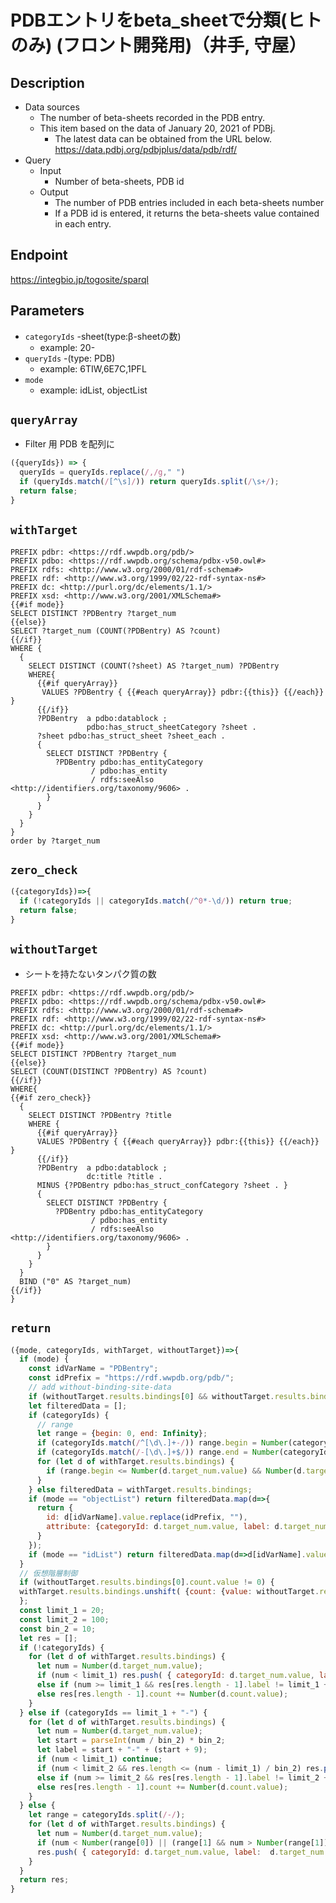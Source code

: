 # PDBエントリをbeta_sheetで分類(ヒトのみ) (フロント開発用)（井手, 守屋）

## Description

- Data sources
    - The number of beta-sheets recorded in the PDB entry.
    - This item based on the data of January 20, 2021 of PDBj. 
        - The latest data can be obtained from the URL below. https://data.pdbj.org/pdbjplus/data/pdb/rdf/
- Query
    - Input
        - Number of beta-sheets, PDB id
    - Output
        - The number of PDB entries included in each beta-sheets number
        - If a PDB id is entered, it returns the beta-sheets value contained in each entry.

## Endpoint

https://integbio.jp/togosite/sparql

## Parameters

* `categoryIds`   -sheet(type:β-sheetの数)
  * example: 20-
* `queryIds` -(type: PDB)
  * example: 6TIW,6E7C,1PFL
* `mode`
  * example: idList, objectList

## `queryArray`
- Filter 用 PDB を配列に
```javascript
({queryIds}) => {
  queryIds = queryIds.replace(/,/g," ")
  if (queryIds.match(/[^\s]/)) return queryIds.split(/\s+/);
  return false;
}
```

## `withTarget`

```sparql
PREFIX pdbr: <https://rdf.wwpdb.org/pdb/>
PREFIX pdbo: <https://rdf.wwpdb.org/schema/pdbx-v50.owl#>
PREFIX rdfs: <http://www.w3.org/2000/01/rdf-schema#>
PREFIX rdf: <http://www.w3.org/1999/02/22-rdf-syntax-ns#>
PREFIX dc: <http://purl.org/dc/elements/1.1/>
PREFIX xsd: <http://www.w3.org/2001/XMLSchema#>
{{#if mode}}
SELECT DISTINCT ?PDBentry ?target_num
{{else}}
SELECT ?target_num (COUNT(?PDBentry) AS ?count)
{{/if}}
WHERE {
  {
    SELECT DISTINCT (COUNT(?sheet) AS ?target_num) ?PDBentry
    WHERE{
      {{#if queryArray}}
       VALUES ?PDBentry { {{#each queryArray}} pdbr:{{this}} {{/each}} }
      {{/if}}
      ?PDBentry  a pdbo:datablock ;
                 pdbo:has_struct_sheetCategory ?sheet .
      ?sheet pdbo:has_struct_sheet ?sheet_each .
      {
        SELECT DISTINCT ?PDBentry {
          ?PDBentry pdbo:has_entityCategory
                  / pdbo:has_entity
                  / rdfs:seeAlso <http://identifiers.org/taxonomy/9606> .
        }
      }
    }
  }
}
order by ?target_num
```

## `zero_check`
```javascript
({categoryIds})=>{
  if (!categoryIds || categoryIds.match(/^0*-\d/)) return true;
  return false;
}
```

## `withoutTarget`
- シートを持たないタンパク質の数
```sparql
PREFIX pdbr: <https://rdf.wwpdb.org/pdb/>
PREFIX pdbo: <https://rdf.wwpdb.org/schema/pdbx-v50.owl#>
PREFIX rdfs: <http://www.w3.org/2000/01/rdf-schema#>
PREFIX rdf: <http://www.w3.org/1999/02/22-rdf-syntax-ns#>
PREFIX dc: <http://purl.org/dc/elements/1.1/>
PREFIX xsd: <http://www.w3.org/2001/XMLSchema#> 
{{#if mode}}
SELECT DISTINCT ?PDBentry ?target_num
{{else}}
SELECT (COUNT(DISTINCT ?PDBentry) AS ?count)
{{/if}}
WHERE{
{{#if zero_check}}
  {
    SELECT DISTINCT ?PDBentry ?title 
    WHERE {
      {{#if queryArray}}
      VALUES ?PDBentry { {{#each queryArray}} pdbr:{{this}} {{/each}} }
      {{/if}}
      ?PDBentry  a pdbo:datablock ;
                 dc:title ?title .
      MINUS {?PDBentry pdbo:has_struct_confCategory ?sheet . }
      {
        SELECT DISTINCT ?PDBentry {
          ?PDBentry pdbo:has_entityCategory
                  / pdbo:has_entity
                  / rdfs:seeAlso <http://identifiers.org/taxonomy/9606> .
        }
      }
    }
  }
  BIND ("0" AS ?target_num)
{{/if}}
}
```

## `return`
```javascript
({mode, categoryIds, withTarget, withoutTarget})=>{
  if (mode) {
    const idVarName = "PDBentry";
    const idPrefix = "https://rdf.wwpdb.org/pdb/";
    // add without-binding-site-data
    if (withoutTarget.results.bindings[0] && withoutTarget.results.bindings[0][idVarName]) withTarget.results.bindings = withTarget.results.bindings.concat(withoutTarget.results.bindings);
    let filteredData = [];
    if (categoryIds) {
      // range
      let range = {begin: 0, end: Infinity};
      if (categoryIds.match(/^[\d\.]+-/)) range.begin = Number(categoryIds.match(/^([\d\.]+)-/)[1]);
      if (categoryIds.match(/-[\d\.]+$/)) range.end = Number(categoryIds.match(/-([\d\.]+)$/)[1]);
      for (let d of withTarget.results.bindings) {
        if (range.begin <= Number(d.target_num.value) && Number(d.target_num.value) <= range.end) filteredData.push(d);
      }
    } else filteredData = withTarget.results.bindings;
    if (mode == "objectList") return filteredData.map(d=>{
      return {
        id: d[idVarName].value.replace(idPrefix, ""),
        attribute: {categoryId: d.target_num.value, label: d.target_num.value}
      }
    });
    if (mode == "idList") return filteredData.map(d=>d[idVarName].value.replace(idPrefix, ""));
  }
  // 仮想階層制御
  if (withoutTarget.results.bindings[0].count.value != 0) {                        //不正pdb-idで0を返さない修正
  withTarget.results.bindings.unshift( {count: {value: withoutTarget.results.bindings[0].count.value}, target_num: {value: "0"}}  ); // カウント 0 を追加
  };
  const limit_1 = 20;
  const limit_2 = 100;
  const bin_2 = 10;
  let res = [];
  if (!categoryIds) {
    for (let d of withTarget.results.bindings) {
      let num = Number(d.target_num.value);
      if (num < limit_1) res.push( { categoryId: d.target_num.value, label: d.target_num.value, count: Number(d.count.value)} );
      else if (num >= limit_1 && res[res.length - 1].label != limit_1 + "-") res.push( { categoryId: limit_1 + "-", label: limit_1 + "-", count: Number(d.count.value), hasChild: true} );
      else res[res.length - 1].count += Number(d.count.value);
    }
  } else if (categoryIds == limit_1 + "-") {
    for (let d of withTarget.results.bindings) {
      let num = Number(d.target_num.value);
      let start = parseInt(num / bin_2) * bin_2;
      let label = start + "-" + (start + 9);
      if (num < limit_1) continue;
      if (num < limit_2 && res.length <= (num - limit_1) / bin_2) res.push( { categoryId: label, label: label, count: Number(d.count.value), hasChild: true} );
      else if (num >= limit_2 && res[res.length - 1].label != limit_2 + "-") res.push( { categoryId: limit_2 + "-", label: limit_2 + "-", count: Number(d.count.value), hasChild: true} );
      else res[res.length - 1].count += Number(d.count.value);
    }
  } else {
    let range = categoryIds.split(/-/);
    for (let d of withTarget.results.bindings) {
      let num = Number(d.target_num.value);
      if (num < Number(range[0]) || (range[1] && num > Number(range[1]))) continue;
      res.push( { categoryId: d.target_num.value, label:  d.target_num.value, count: Number(d.count.value)} );
    }
  }
  return res;
}
```
